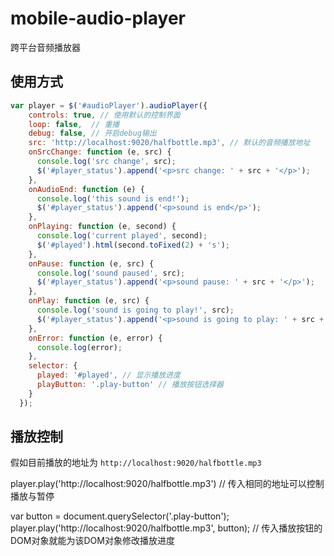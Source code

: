 # mobile-audio-player
跨平台音频播放器

## 使用方式

```javascript
var player = $('#audioPlayer').audioPlayer({
    controls: true, // 使用默认的控制界面
    loop: false,  // 重播
    debug: false, // 开启debug输出
    src: 'http://localhost:9020/halfbottle.mp3', // 默认的音频播放地址
    onSrcChange: function (e, src) {
      console.log('src change', src);
      $('#player_status').append('<p>src change: ' + src + '</p>');
    },
    onAudioEnd: function (e) {
      console.log('this sound is end!');
      $('#player_status').append('<p>sound is end</p>');
    },
    onPlaying: function (e, second) {
      console.log('current played', second);
      $('#played').html(second.toFixed(2) + 's');
    },
    onPause: function (e, src) {
      console.log('sound paused', src);
      $('#player_status').append('<p>sound pause: ' + src + '</p>');
    },
    onPlay: function (e, src) {
      console.log('sound is going to play!', src);
      $('#player_status').append('<p>sound is going to play: ' + src + '</p>')
    },
    onError: function (e, error) {
      console.log(error);
    },
    selector: {
      played: '#played', // 显示播放进度
      playButton: '.play-button' // 播放按钮选择器
    }
  });

```


## 播放控制

假如目前播放的地址为 `http://localhost:9020/halfbottle.mp3`

player.play('http://localhost:9020/halfbottle.mp3') // 传入相同的地址可以控制播放与暂停


var button = document.querySelector('.play-button');
player.play('http://localhost:9020/halfbottle.mp3', button); // 传入播放按钮的DOM对象就能为该DOM对象修改播放进度